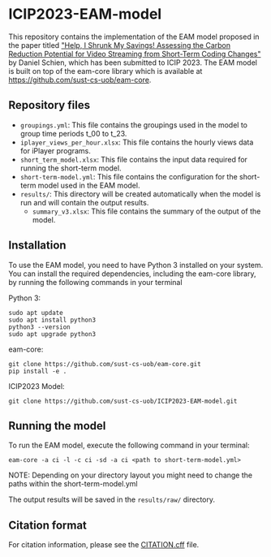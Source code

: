 # ICIP2023-EAM-model

This repository contains the implementation of the EAM model proposed in the paper titled ["Help, I Shrunk My Savings! Assessing the Carbon Reduction Potential for Video Streaming from Short-Term Coding Changes"](https://research-information.bris.ac.uk/en/publications/help-i-shrunk-my-savings-assessing-the-carbon-reduction-potential) by Daniel Schien, which has been submitted to ICIP 2023. The EAM model is built on top of the eam-core library which is available at https://github.com/sust-cs-uob/eam-core.

## Repository files

- `groupings.yml`: This file contains the groupings used in the model to group time periods t_00 to t_23.
- `iplayer_views_per_hour.xlsx`: This file contains the hourly views data for iPlayer programs.
- `short_term_model.xlsx`: This file contains the input data required for running the short-term model.
- `short-term-model.yml`: This file contains the configuration for the short-term model used in the EAM model.
- `results/`: This directory will be created automatically when the model is run and will contain the output results.
  - `summary_v3.xlsx`: This file contains the summary of the output of the model.

## Installation

To use the EAM model, you need to have Python 3 installed on your system. You can install the required dependencies, including the eam-core library, by running the following commands in your terminal

Python 3:

```
sudo apt update
sudo apt install python3
python3 --version
sudo apt upgrade python3
```

eam-core:

```
git clone https://github.com/sust-cs-uob/eam-core.git
pip install -e .
```

ICIP2023 Model:

```
git clone https://github.com/sust-cs-uob/ICIP2023-EAM-model.git
```

## Running the model

To run the EAM model, execute the following command in your terminal:

```
eam-core -a ci -l -c ci -sd -a ci <path to short-term-model.yml>
```

NOTE: Depending on your directory layout you might need to change the paths within the short-term-model.yml

The output results will be saved in the `results/raw/` directory.

## Citation format

For citation information, please see the [CITATION.cff](./CITATION.cff) file.
